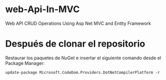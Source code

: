 # web-Api-In-MVC
Web API CRUD Operations Using Asp Net MVC and Entity Framework

# Después de clonar el repositorio
Restaurar los paquetes de NuGet e insertar el siguiente comando desde el Package Manager:
```
update-package Microsoft.CodeDom.Providers.DotNetCompilerPlatform -r
```

